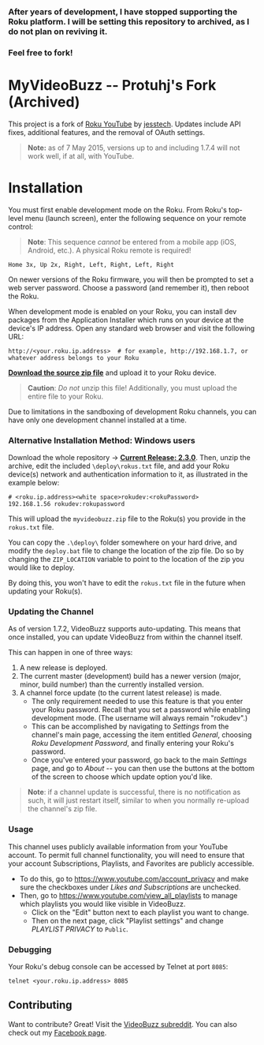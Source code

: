 ### After years of development, I have stopped supporting the Roku platform. I will be setting this repository to archived, as I do not plan on reviving it.
### Feel free to fork!

MyVideoBuzz -- Protuhj's Fork (Archived)
=============

This project is a fork of [Roku YouTube](https://github.com/jesstech/Roku-YouTube) by [jesstech](https://github.com/jesstech). Updates include API fixes, additional features, and the removal of OAuth settings.

> **Note:** as of 7 May 2015, versions up to and including 1.7.4 will not work well, if at all, with YouTube.

Installation
============

You must first enable development mode on the Roku. From Roku's top-level menu (launch screen), enter the following sequence on your remote control:

> **Note**: This sequence _cannot_ be entered from a mobile app (iOS, Android, etc.). A physical Roku remote is required!

    Home 3x, Up 2x, Right, Left, Right, Left, Right

On newer versions of the Roku firmware, you will then be prompted to set a web server password. Choose a password (and remember it), then reboot the Roku.

When development mode is enabled on your Roku, you can install dev packages
from the Application Installer which runs on your device at the device's IP
address. Open any standard web browser and visit the following URL:

    http://<your.roku.ip.address>  # for example, http://192.168.1.7, or whatever address belongs to your Roku

[**Download the source zip file**](https://github.com/Protuhj/myvideobuzz/releases/download/v2.3.0/MyVideoBuzz_v2_3_0.zip) and upload it to your Roku device.

> **Caution**: _Do not_ unzip this file! Additionally, you must upload the entire file to your Roku.

Due to limitations in the sandboxing of development Roku channels, you can have only one development channel installed at a time.

### Alternative Installation Method: Windows users

Download the whole repository &rarr; [**Current Release: 2.3.0**](https://github.com/Protuhj/myvideobuzz/archive/v2.3.0.zip). Then, unzip the archive, edit the included `\deploy\rokus.txt` file, and add your Roku device(s) network and authentication information to it, as illustrated in the example below:

    # <roku.ip.address><white space>rokudev:<rokuPassword>
    192.168.1.56 rokudev:rokupassword

This will upload the `myvideobuzz.zip` file to the Roku(s) you provide in the `rokus.txt` file.

You can copy the `.\deploy\` folder somewhere on your hard drive, and modify the `deploy.bat` file to change the location of the zip file. Do so by changing the `ZIP_LOCATION` variable to point to the location of the zip you would like to deploy.

By doing this, you won't have to edit the `rokus.txt` file in the future when updating your Roku(s).

### Updating the Channel

As of version 1.7.2, VideoBuzz supports auto-updating. This means that once installed, you can update VideoBuzz from within the channel itself.

This can happen in one of three ways:

1. A new release is deployed.
2. The current master (development) build has a newer version (major, minor, build number) than the currently installed version.
3. A channel force update (to the current latest release) is made.
    + The only requirement needed to use this feature is that you enter your Roku password. Recall that you set a password while enabling development mode. (The username will always remain "rokudev".)
    + This can be accomplished by navigating to _Settings_ from the channel's main page, accessing the item entitled _General_, choosing _Roku Development Password_, and finally entering your Roku's password.
    + Once you've entered your password, go back to the main _Settings_ page, and go to _About_ -- you can then use the buttons at the bottom of the screen to choose which update option you'd like.

> **Note**: if a channel update is successful, there is no notification as such, it will just restart itself, similar to when you normally re-upload the channel's zip file.

### Usage

This channel uses publicly available information from your YouTube account. To permit full channel functionality, you will need to ensure that your account Subscriptions, Playlists, and Favorites are publicly accessible.

* To do this, go to https://www.youtube.com/account_privacy and make sure the checkboxes under _Likes and Subscriptions_ are unchecked.
* Then, go to https://www.youtube.com/view_all_playlists to manage which playlists you would like visible in VideoBuzz.
    + Click on the "Edit" button next to each playlist you want to change.
    + Then on the next page, click "Playlist settings" and change _PLAYLIST PRIVACY_ to `Public`.

### Debugging

Your Roku's debug console can be accessed by Telnet at port `8085`:

    telnet <your.roku.ip.address> 8085

## Contributing

Want to contribute? Great! Visit the [VideoBuzz subreddit](http://www.reddit.com/r/videobuzz).
You can also check out my [Facebook page](https://www.facebook.com/Protuhj).
